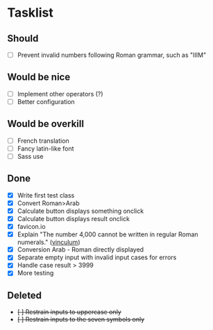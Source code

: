 # Tasklist

## Should

+ [ ] Prevent invalid numbers following Roman grammar, such as "IIIM"

## Would be nice

+ [ ] Implement other operators (?)
+ [ ] Better configuration

## Would be overkill

+ [ ] French translation
+ [ ] Fancy latin-like font
+ [ ] Sass use

## Done

+ [x] Write first test class
+ [x] Convert Roman>Arab
+ [x] Calculate button displays something onclick
+ [x] Calculate button displays result onclick 
+ [x] favicon.io
+ [x] Explain "The number 4,000 cannot be written in regular Roman numerals." ([vinculum](https://englishhistory.net/romans/roman-numerals/)) 
+ [x] Conversion Arab - Roman directly displayed
+ [x] Separate empty input with invalid input cases for errors
+ [x] Handle case result > 3999
+ [x] More testing

## Deleted

+ ~~[ ] Restrain inputs to uppercase only~~
+ ~~[ ] Restrain inputs to the seven symbols only~~